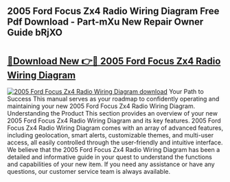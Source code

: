 ## 2005 Ford Focus Zx4 Radio Wiring Diagram Free Pdf Download - Part-mXu New Repair Owner Guide bRjXO

# <h2><a href="http://dfn8gp.blite.top/?on=2005+Ford+Focus+Zx4+Radio+Wiring+Diagram">🔗Download New 👉🔴 2005 Ford Focus Zx4 Radio Wiring Diagram</a></h2>

[![2005 Ford Focus Zx4 Radio Wiring Diagram download](https://i.imgur.com/lujVjoI.png)](http://dfn8gp.blite.top/?on=2005+Ford+Focus+Zx4+Radio+Wiring+Diagram)
Your Path to Success This manual serves as your roadmap to confidently operating and maintaining your new 2005 Ford Focus Zx4 Radio Wiring Diagram. Understanding the Product This section provides an overview of your new 2005 Ford Focus Zx4 Radio Wiring Diagram and its key features. 2005 Ford Focus Zx4 Radio Wiring Diagram comes with an array of advanced features, including geolocation, smart alerts, customizable themes, and multi-user access, all easily controlled through the user-friendly and intuitive interface. We believe that the 2005 Ford Focus Zx4 Radio Wiring Diagram has been a detailed and informative guide in your quest to understand the functions and capabilities of your new item. If you need any assistance or have any questions, our customer service team is always available.
